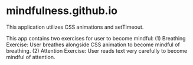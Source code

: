 # mindfulness.github.io
This application utilizes CSS animations and setTimeout.

This app contains two exercises for user to become mindful:
(1) Breathing Exercise: User breathes alongside CSS animation to become mindful of breathing.
(2) Attention Exercise: User reads text very carefully to become mindful of attention.
